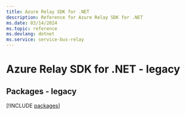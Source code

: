 ```yaml
---
title: Azure Relay SDK for .NET
description: Reference for Azure Relay SDK for .NET
ms.date: 03/14/2024
ms.topic: reference
ms.devlang: dotnet
ms.service: service-bus-relay
---
```

# Azure Relay SDK for .NET - legacy
## Packages - legacy
[!INCLUDE [packages](relay-index.md)]